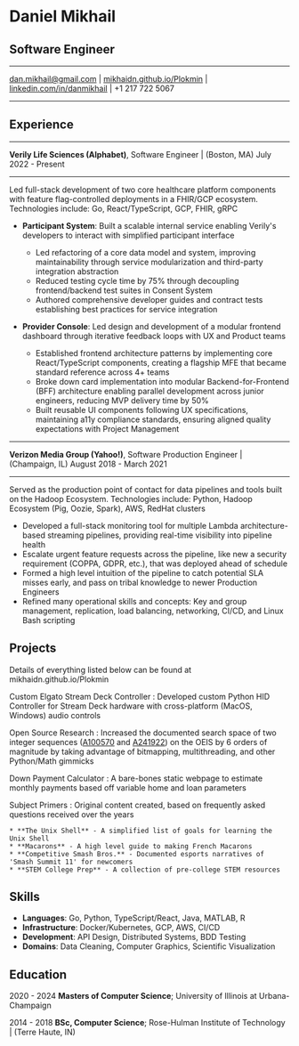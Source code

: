 # Daniel Mikhail

## Software Engineer
------------------------------------------------------  -  ---------------------------------------------------------------- - ----------------------------------------------------------------- - ---------------
[dan.mikhail@gmail.com](mailto:dan.mikhail@gmail.com)   |  [mikhaidn.github.io/Plokmin](https://mikhaidn.github.io/Plokmin) | [linkedin.com/in/danmikhail](https://linkedin.com/in/danmikhail/) | +1 217 722 5067
------------------------------------------------------  -  ---------------------------------------------------------------- - ----------------------------------------------------------------- - ---------------


Experience
---------

---------------------------------------------------------------------                          -------------------
**Verily Life Sciences (Alphabet)**, Software Engineer | (Boston, MA)                          July 2022 - Present
---------------------------------------------------------------------                          -------------------

Led full-stack development of two core healthcare platform components with feature flag-controlled deployments in a FHIR/GCP ecosystem. Technologies include: Go, React/TypeScript, GCP, FHIR, gRPC

* **Participant System**: Built a scalable internal service enabling Verily's developers to interact with simplified participant interface
  - Led refactoring of a core data model and system, improving maintainability through service modularization and third-party integration abstraction
  - Reduced testing cycle time by 75% through decoupling frontend/backend test suites in Consent System
  - Authored comprehensive developer guides and contract tests establishing best practices for service integration

* **Provider Console**: Led design and development of a modular frontend dashboard through iterative feedback loops with UX and Product teams
  - Established frontend architecture patterns by implementing core React/TypeScript components, creating a flagship MFE that became standard reference across 4+ teams
  - Broke down card implementation into modular Backend-for-Frontend (BFF) architecture enabling parallel development across junior engineers, reducing MVP delivery time by 50%
  - Built reusable UI components following UX specifications, maintaining a11y compliance standards, ensuring aligned quality expectations with Project Management


--------------------------------------------------------------------------------                                       ------------------------
**Verizon Media Group (Yahoo!)**, Software Production Engineer | (Champaign, IL)                                       August 2018 - March 2021
--------------------------------------------------------------------------------                                       ------------------------

Served as the production point of contact for data pipelines and tools built on the Hadoop Ecosystem. Technologies include: Python, Hadoop Ecosystem (Pig, Oozie, Spark), AWS, RedHat clusters

- Developed a full-stack monitoring tool for multiple Lambda architecture-based streaming pipelines, providing real-time visibility into pipeline health
- Escalate urgent feature requests across the pipeline, like new a security requirement (COPPA, GDPR, etc.), that was deployed ahead of schedule
- Formed a high level intuition of the pipeline to catch potential SLA misses early, and pass on tribal knowledge to newer Production Engineers
- Refined many operational skills and concepts: Key and group management, replication, load balancing, networking, CI/CD, and Linux Bash scripting


Projects
---------
Details of everything listed below can be found at mikhaidn.github.io/Plokmin

Custom Elgato Stream Deck Controller
: Developed custom Python HID Controller for Stream Deck hardware with cross-platform (MacOS, Windows) audio controls

Open Source Research
:  Increased the documented search space of two integer sequences ([A100570](https://oeis.org/A100570) and [A241922](https://oeis.org/A241922)) on the OEIS by 6 orders of magnitude by taking advantage of bitmapping, multithreading, and other Python/Math gimmicks

Down Payment Calculator
: A bare-bones static webpage to estimate monthly payments based off variable home and loan parameters

Subject Primers
: Original content created, based on frequently asked questions received over the years

    * **The Unix Shell** - A simplified list of goals for learning the Unix Shell
    * **Macarons** - A high level guide to making French Macarons
    * **Competitive Smash Bros.** - Documented esports narratives of 'Smash Summit 11' for newcomers
    * **STEM College Prep** - A collection of pre-college STEM resources


Skills
---------
- **Languages**: Go, Python, TypeScript/React, Java, MATLAB, R
- **Infrastructure**: Docker/Kubernetes, GCP, AWS, CI/CD
- **Development**: API Design, Distributed Systems, BDD Testing
- **Domains**: Data Cleaning, Computer Graphics, Scientific Visualization

Education
---------
2020 - 2024   **Masters of Computer Science**; University of Illinois at Urbana-Champaign

2014 - 2018  **BSc, Computer Science**; Rose-Hulman Institute of Technology | (Terre Haute, IN)
